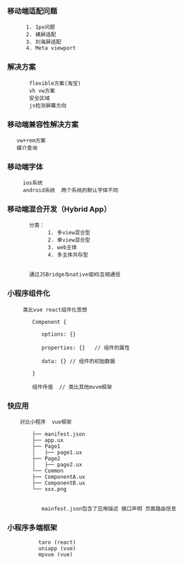 ###     移动端适配问题
          1. 1px问题
          2. 横屏适配
          3. 刘海屏适配
          4. Meta viewport

###     解决方案
           flexible方案(淘宝)
           vh vw方案
           安全区域
           js检测屏幕方向



###  移动端兼容性解决方案  

       vw+rem方案
       媒介查询



###   移动端字体
        
         ios系统
         android系统  两个系统的默认字体不同

         



###   移动端混合开发（Hybrid App）

           分类： 
                 1. 多view混合型
                 2. 单view混合型
                 3. web主体
                 4. 多主体共存型

          
           通过JSBridge与native或H5互相通信
           






###   小程序组件化
         
         类比vue react组件化思想 

            Component {
                  
               options: {}
               
               properties: {}   // 组件的属性

               data: {} // 组件的初始数据

            }

            组件传值  // 类比其他mvvm框架  
        
         
         
  
         
###   快应用  
       
        对比小程序  vue框架

            ├── manifest.json
            ├── app.ux
            ├── Page1
            │   ├── page1.ux
            ├── Page2
            │   ├── page2.ux
            └── Common
            ├── ComponentA.ux
            ├── ComponentB.ux
            └── xxx.png

               
               mainfest.json包含了应用描述 接口声明 页面路由信息
         

       
###   小程序多端框架  
   
              taro (react)
              uniapp (vue)
              mpvue (vue)

